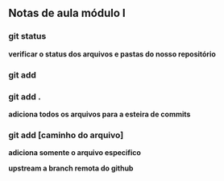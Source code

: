 ## Notas de aula módulo I

### git status

**verificar o status dos arquivos e pastas do nosso repositório**

### git add

### git add . 
**adiciona todos os arquivos para a esteira de commits**

### git add [caminho do arquivo]
**adiciona somente o arquivo especifico**

**upstream a branch remota do github**